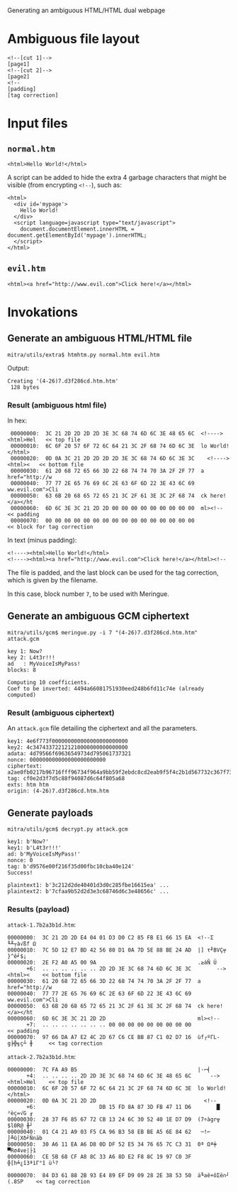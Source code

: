 Generating an ambiguous HTML/HTML dual webpage


# Ambiguous file layout

```
<!--[cut 1]-->
[page1]
<!--[cut 2]-->
[page2]
<!--
[padding]
[tag correction]
```


# Input files


## `normal.htm`

```
<html>Hello World!</html>
```

A script can be added to hide the extra 4 garbage characters that might be visible (from encrypting `<!--`), such as:
```
<html>
  <div id='mypage'>
    Hello World!
  </div>
  <script language=javascript type="text/javascript">
    document.documentElement.innerHTML = document.getElementById('mypage').innerHTML;
  </script>
</html>
```


## `evil.htm`

```
<html><a href="http://www.evil.com">Click here!</a></html>
```


# Invokations


## Generate an ambiguous HTML/HTML file

```
mitra/utils/extra$ htmhtm.py normal.htm evil.htm
```

Output: 
```
Creating '(4-26)7.d3f286cd.htm.htm'
 128 bytes
```


### Result (ambiguous html file)

In hex:
```
 00000000:  3C 21 2D 2D 2D 2D 3E 3C 68 74 6D 6C 3E 48 65 6C  <!----><html>Hel   << top file
 00000010:  6C 6F 20 57 6F 72 6C 64 21 3C 2F 68 74 6D 6C 3E  lo World!</html>
 00000020:  0D 0A 3C 21 2D 2D 2D 2D 3E 3C 68 74 6D 6C 3E 3C    <!----><html><   << bottom file
 00000030:  61 20 68 72 65 66 3D 22 68 74 74 70 3A 2F 2F 77  a href="http://w
 00000040:  77 77 2E 65 76 69 6C 2E 63 6F 6D 22 3E 43 6C 69  ww.evil.com">Cli
 00000050:  63 6B 20 68 65 72 65 21 3C 2F 61 3E 3C 2F 68 74  ck here!</a></ht
 00000060:  6D 6C 3E 3C 21 2D 2D 00 00 00 00 00 00 00 00 00  ml><!--            << padding
 00000070:  00 00 00 00 00 00 00 00 00 00 00 00 00 00 00 00                     << block for tag correction
```

In text (minus padding):
```
<!----><html>Hello World!</html>
<!----><html><a href="http://www.evil.com">Click here!</a></html><!--
```

The file is padded, and the last block can be used for the tag correction, which is given by the filename.

In this case, block number `7`, to be used with Meringue.


## Generate an ambiguous GCM ciphertext

```
mitra/utils/gcm$ meringue.py -i 7 "(4-26)7.d3f286cd.htm.htm" attack.gcm
```

```
key 1: Now?
key 2: L4t3r!!!
ad   : MyVoiceIsMyPass!
blocks: 8

Computing 10 coefficients.
Coef to be inverted: 4494a66081751930eed248b6fd11c74e (already computed)
```


### Result (ambiguous ciphertext)

An `attack.gcm` file detailing the ciphertext and all the parameters.

```
key1: 4e6f773f000000000000000000000000
key2: 4c347433722121210000000000000000
adata: 4d79566f69636549734d795061737321
nonce: 000000000000000000000000
ciphertext: a2ae0fb0217b96716fff96734f964a9bb59f2ebdc8cd2eab9f5f4c2b1d567732c367f7350dd475a0d5bee16653632beb2434eed2da237066ea0201e8b24598e07fb80beff391eb5c7a2152f8717a808fa54182b27e43b3e313099aa9b9d871814148d0ab905f6ed42d590da42454acf9f1f58e1e080df5e9998346b59cdbad5b
tag: cf0e2d3f7d5c88f94087d6c64f805a68
exts: htm htm
origin: (4-26)7.d3f286cd.htm.htm
```


## Generate payloads

```
mitra/utils/gcm$ decrypt.py attack.gcm
```

```
key1: b'Now?'
key1: b'L4t3r!!!'
ad: b'MyVoiceIsMyPass!'
nonce: 0
tag: b'd9576e00f216f35d00fbc10cba40e124'
Success!

plaintext1: b'3c212d2de40401d3d0c285fbe16615ea' ...
plaintext2: b'7cfaa9b52d2d3e3c68746d6c3e48656c' ...
```


### Results (payload)

`attack-1.7b2a3b1d.htm`:

```
00000000:  3C 21 2D 2D E4 04 01 D3 D0 C2 85 FB E1 66 15 EA  <!--Σ  ╙╨┬à√ßf Ω
00000010:  7C 5D 12 E7 BD 42 56 80 D1 0A 7D 5E 88 BE 24 AD  |] τ╜BVÇ╤ }^ê╛$¡
00000020:  2E F2 A0 A5 00 9A                                .≥áÑ Ü          
      +6:  .. .. .. .. .. .. 2D 2D 3E 3C 68 74 6D 6C 3E 3C        --><html><    << bottom file
00000030:  61 20 68 72 65 66 3D 22 68 74 74 70 3A 2F 2F 77  a href="http://w
00000040:  77 77 2E 65 76 69 6C 2E 63 6F 6D 22 3E 43 6C 69  ww.evil.com">Cli
00000050:  63 6B 20 68 65 72 65 21 3C 2F 61 3E 3C 2F 68 74  ck here!</a></ht
00000060:  6D 6C 3E 3C 21 2D 2D                             ml><!--         
      +7:  .. .. .. .. .. .. .. 00 00 00 00 00 00 00 00 00                      << padding
00000070:  97 66 DA A7 E2 4C 2D 67 C6 CE BB 87 C1 02 D7 16  ùf┌ºΓL-g╞╬╗ç┴ ╫     << tag correction
```

`attack-2.7b2a3b1d.htm`:

```
00000000:  7C FA A9 B5                                      |·⌐╡            
      +4:  .. .. .. .. 2D 2D 3E 3C 68 74 6D 6C 3E 48 65 6C      --><html>Hel    << top file
00000010:  6C 6F 20 57 6F 72 6C 64 21 3C 2F 68 74 6D 6C 3E  lo World!</html>
00000020:  0D 0A 3C 21 2D 2D                                  <!--          
      +6:                    DB 15 FD 8A 87 3D FB 47 11 D6        █ ²èç=√G ╓
00000030:  28 37 F6 85 67 72 CB 13 24 6C 30 52 40 1E D7 D9  (7÷àgr╦ $l0R@ ╫┘
00000040:  01 C4 21 A9 03 F5 CA 96 B3 58 EB BE A5 6E 84 62   ─!⌐ ⌡╩û│Xδ╛Ñnäb
00000050:  30 A6 11 EA A6 D8 0D DF 52 E5 34 76 65 7C C3 31  0ª Ωª╪ ▀Rσ4ve|├1
00000060:  CE 5B 68 CF A8 8C 33 A6 8D E2 F8 8C 19 97 C0 3F  ╬[h╧¿î3ªìΓ°î ù└?

00000070:  84 D3 61 88 2B 93 E4 89 EF D9 09 28 2E 38 53 50  ä╙aê+ôΣë∩┘ (.8SP    << tag correction
```
